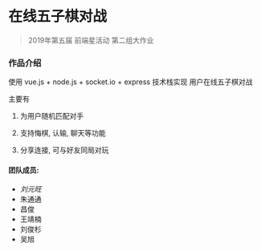 # 在线五子棋对战

> 2019年第五届 前端星活动  第二组大作业

### 作品介绍

使用 vue.js + node.js + socket.io + express 技术栈实现 用户在线五子棋对战

主要有 

1. 为用户随机匹配对手

2. 支持悔棋, 认输, 聊天等功能

3. 分享连接, 可与好友同局对玩


#### 团队成员:

+ *刘元旺*
+ 朱通通
+ 昌俊
+ 王靖楠
+ 刘俊杉
+ 吴旭


